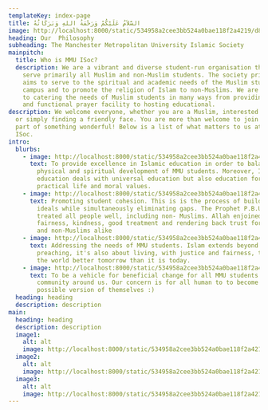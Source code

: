 ```yaml
---
templateKey: index-page
title: السَّلاَمُ عَلَيْكُمْ وَرَحْمَةُ اللهِ وَبَرَكَاتُهُ
image: http://localhost:8000/static/534958a2cee3bb524a0bae118f2a4219/d85eb/home-jumbotron.webp
heading: Our  Philosophy
subheading: The Manchester Metropolitan University Islamic Society
mainpitch:
  title: Who is MMU ISoc?
  description: We are a vibrant and diverse student-run organisation that aims to
    serve primarily all Muslim and non-Muslim students. The society primarily
    aims to serve to the spiritual and academic needs of the Muslim students on
    campus and to promote the religion of Islam to non-Muslims. We are dedicated
    to catering the needs of Muslim students in many ways from providing a clean
    and functional prayer facility to hosting educational.
description: We welcome everyone, whether you are a Muslim, interested in Islam
  or simply finding a friendly face. You are more than welcome to join us and be
  part of something wonderful! Below is a list of what matters to us at MMU
  ISoc.
intro:
  blurbs:
    - image: http://localhost:8000/static/534958a2cee3bb524a0bae118f2a4219/d85eb/home-jumbotron.webp
      text: To provide excellence in Islamic education in order to balance the
        physical and spiritual development of MMU students. Moreover, Islamic
        education deals with universal education but also education for
        practical life and moral values.
    - image: http://localhost:8000/static/534958a2cee3bb524a0bae118f2a4219/d85eb/home-jumbotron.webp
      text: Promoting student cohesion. This is is the process of building shared
        ideals while simultaneously eliminating gaps. The Prophet P.B.U.H
        treated all people well, including non- Muslims. Allah enjoined
        fairness, kindness, good treatment and rendering back trust for Muslims
        and non-Muslims alike
    - image: http://localhost:8000/static/534958a2cee3bb524a0bae118f2a4219/d85eb/home-jumbotron.webp
      text: Addressing the needs of MMU students. Islam extends beyond worship and
        preaching, it's also about living, with justice and fairness, to make
        the world better tomorrow than it is today.
    - image: http://localhost:8000/static/534958a2cee3bb524a0bae118f2a4219/d85eb/home-jumbotron.webp
      text: To be a vehicle for beneficial change for all MMU students and the
        community around us. Our concern is for all human to to become the best
        possible version of themselves :)
  heading: heading
  description: description
main:
  heading: heading
  description: description
  image1:
    alt: alt
    image: http://localhost:8000/static/534958a2cee3bb524a0bae118f2a4219/d85eb/home-jumbotron.webp
  image2:
    alt: alt
    image: http://localhost:8000/static/534958a2cee3bb524a0bae118f2a4219/d85eb/home-jumbotron.webp
  image3:
    alt: alt
    image: http://localhost:8000/static/534958a2cee3bb524a0bae118f2a4219/d85eb/home-jumbotron.webp
---
```

